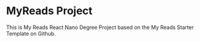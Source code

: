 # MyReads Project

This is My Reads React Nano Degree Project based on the My Reads Starter Template on Github.

